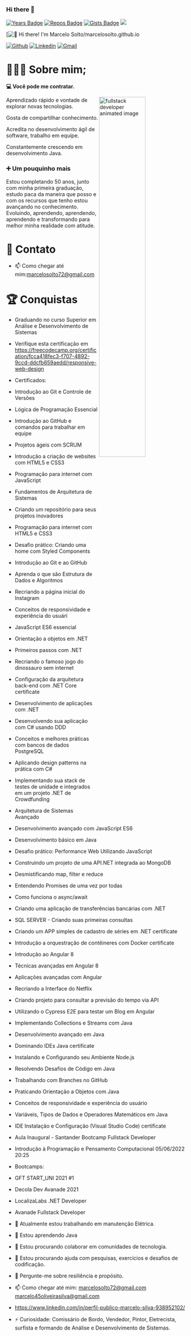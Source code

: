 ### Hi there 👋
[![Years Badge](https://badges.pufler.dev/years/marcelosolto)](https://linkedin.com/in/marcelosolto) [![Repos Badge](https://badges.pufler.dev/repos/marcelosolto)](https://github.com/marcelosolto?tab=repositories) [![Gists Badge](https://badges.pufler.dev/gists/marcelosolto)](https://gist.github.com/marcelosolto) ![](https://visitor-badge.glitch.me/badge?page_id=marcelosolto.visitor-badge)

[<img src="https://i.pinimg.com/originals/7f/dc/e2/7fdce2dc9307aff4f5acb88cc06b5904.gif" alt="👋 Hi there! I'm Marcelo Solto/marcelosolto.github.io" title="👋 Hi there! I'm Marcelo Solto/marcelosolto.github.io"/>



[![Github](https://img.shields.io/badge/-Github-000?style=flat&logo=Github&logoColor=white)](https://github.com/marcelosolto)
[![Linkedin](https://img.shields.io/badge/-LinkedIn-blue?style=flat&logo=Linkedin&logoColor=white)](https://www.linkedin.com/in/marcelosolto/)
[![Gmail](https://img.shields.io/badge/-Gmail-c14438?style=flat&logo=Gmail&logoColor=white)](mailto:marcelosolto72@gmail.com)

# 👨🏻‍💻 Sobre mim;

**💻  Você pode me contratar.**

<div>
    <img align ="right" width="50%" src="https://raw.githubusercontent.com/trepichio/trepichio/master/assets/code.gif" alt="fullstack developer animated image"/>

  Aprendizado rápido e vontade de explorar novas tecnologias.

   Gosta de compartilhar conhecimento.

   Acredita no desenvolvimento ágil de software, trabalho em equipe.

   Constantemente crescendo em desenvolvimento Java.
</div>

### ➕ Um pouquinho mais

Estou completando 50 anos, junto com minha primeira graduação, estudo paca da maneira que posso e com os recursos que tenho
estou avançando no conhecimento. Evoluindo, aprendendo, aprendendo, aprendendo e transformando para melhor minha realidade com atitude.




# 📧 Contato

* 📫 Como chegar até mim:[marcelosolto72@gmail.com](maito:marcelosolto72@gmail.com)


# 🏆️ Conquistas 
*  Graduando no curso Superior em Análise e Desenvolvimento de Sistemas
*  Verifique esta certificação em https://freecodecamp.org/certification/fcca418fec3-f707-4892-9ccd-ddcfb659aedd/responsive-web-design 
*  Certificados:
*  Introdução ao Git e Controle de Versões
* Lógica de Programação Essencial
* Introdução ao GitHub e comandos para trabalhar em equipe
* Projetos ágeis com SCRUM
* Introdução a criação de websites com HTML5 e CSS3
* Programação para internet com JavaScript
* Fundamentos de Arquitetura de Sistemas
* Criando um repositório para seus projetos inovadores
* Programação para internet com HTML5 e CSS3
* Desafio prático: Criando uma home com Styled Components
* Introdução ao Git e ao GitHub
* Aprenda o que são Estrutura de Dados e Algoritmos
* Recriando a página inicial do Instagram
* Conceitos de responsividade e experiência do usuári
* JavaScript ES6 essencial
* Orientação a objetos em .NET
* Primeiros passos com .NET
* Recriando o famoso jogo do dinossauro sem internet
* Configuração da arquitetura back-end com .NET Core
certificate
* Desenvolvimento de aplicações com .NET
* Desenvolvendo sua aplicação com C# usando DDD
* Conceitos e melhores práticas com bancos de dados PostgreSQL
* Aplicando design patterns na prática com C#
* Implementando sua stack de testes de unidade e integrados em um projeto .NET de Crowdfunding
* Arquitetura de Sistemas Avançado
* Desenvolvimento avançado com JavaScript ES6
* Desenvolvimento básico em Java
* Desafio prático: Performance Web Utilizando JavaScript
* Construindo um projeto de uma API.NET integrada ao MongoDB
* Desmistificando map, filter e reduce
* Entendendo Promises de uma vez por todas
* Como funciona o async/await
* Criando uma aplicação de transferências bancárias com .NET
* SQL SERVER - Criando suas primeiras consultas
* Criando um APP simples de cadastro de séries em .NET
certificate
* Introdução a orquestração de contêineres com Docker
certificate
* Introdução ao Angular 8
* Técnicas avançadas em Angular 8
* Aplicações avançadas com Angular
* Recriando a Interface do Netflix
* Criando projeto para consultar a previsão do tempo via API
* Utilizando o Cypress E2E para testar um Blog em Angular
* Implementando Collections e Streams com Java
* Desenvolvimento avançado em Java
* Dominando IDEs Java
certificate
* Instalando e Configurando seu Ambiente Node.js
* Resolvendo Desafios de Código em Java
* Trabalhando com Branches no GitHub
* Praticando Orientação a Objetos com Java
* Conceitos de responsividade e experiência do usuário
* Variáveis, Tipos de Dados e Operadores Matemáticos em Java
* IDE Instalação e Configuração (Visual Studio Code)
certificate
* Aula Inaugural - Santander Bootcamp Fullstack Developer
* Introdução à Programação e Pensamento Computacional
05/06/2022 20:25

* Bootcamps:
* GFT START_UNI 2021 #1
* Decola Dev Avanade 2021
* LocalizaLabs .NET Developer
* Avanade Fullstack Developer


- 🔭 Atualmente estou trabalhando em manutenção Elétrica.
- 🌱 Estou aprendendo Java
- 👯 Estou procurando colaborar em comunidades de tecnologia.
- 🤔 Estou procurando ajuda com pesquisas, exercícios e desafios de codificação.
- 💬 Pergunte-me sobre resiliência e propósito.
- 📫 Como chegar até mim: marcelosolto72@gmail.com       marcelo45oliveirasilva@gmail.com 
- https://www.linkedin.com/in/perfil-publico-marcelo-silva-938952102/ 

- ⚡ Curiosidade: Comissário de Bordo, Vendedor, Pintor, Eletrecista, surfista e formando de Análise e Desenvolvimento de Sistemas. 







<!--
**Marcelosolto/Marcelosolto** is a ✨ _special_ ✨ repository because its `README.md` (this file) appears on your GitHub profile.

Here are some ideas to get you started:

- 🔭 I’m currently working on ...
- 🌱 I’m currently learning ...
- 👯 I’m looking to collaborate on ...
- 🤔 I’m looking for help with ...
- 💬 Ask me about ...
- 📫 How to reach me: ...
- 😄 Pronouns: ...
- ⚡ Fun fact: ...
-->

